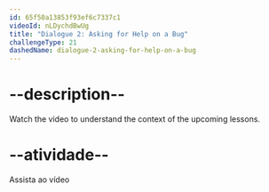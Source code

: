 ```yaml
---
id: 65f50a13853f93ef6c7337c1
videoId: nLDychdBwUg
title: "Dialogue 2: Asking for Help on a Bug"
challengeType: 21
dashedName: dialogue-2-asking-for-help-on-a-bug
---
```


# --description--

Watch the video to understand the context of the upcoming lessons.

# --atividade--

Assista ao vídeo
